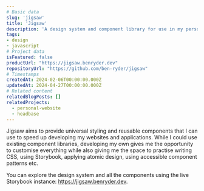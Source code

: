 ```yaml
---
# Basic data
slug: 'jigsaw'
title: 'Jigsaw'
description: 'A design system and component library for use in my personal projects. '
tags:
- design
- javascript
# Project data
isFeatured: false
productUrl: "https://jigsaw.benryder.dev"
repositoryUrl: "https://github.com/ben-ryder/jigsaw"
# Timestamps
createdAt: 2024-02-06T00:00:00.000Z
updatedAt: 2024-04-27T00:00:00.000Z
# Related content
relatedBlogPosts: []
relatedProjects: 
  - personal-website
  - headbase
---
```


Jigsaw aims to provide universal styling and reusable components that I can use to speed up developing my websites and applications.
While I could use existing component libraries, developing my own gives me the opportunity to customise everything while also giving me the space to practise writing CSS, using Storybook, applying atomic design, using accessible component patterns etc.

You can explore the design system and all the components using the live Storybook instance: https://jigsaw.benryder.dev.
